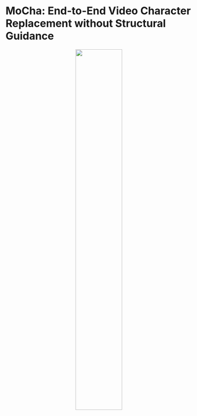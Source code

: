 # MoCha: End-to-End Video Character Replacement without Structural Guidance

<div align="center" style="margin-top: 0px; margin-bottom: 0px;">
<img src="https://github.com/user-attachments/assets/a119b789-9e40-48e5-ab86-5a2a0ee8f221" width="50%"/>
</div>

